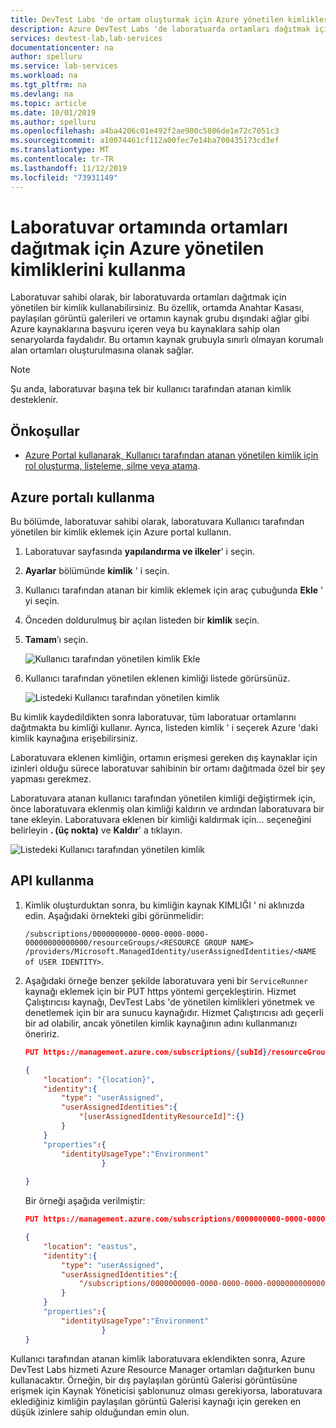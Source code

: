 ```yaml
---
title: DevTest Labs 'de ortam oluşturmak için Azure yönetilen kimliklerini kullanma | Microsoft Docs
description: Azure DevTest Labs 'de laboratuarda ortamları dağıtmak için Azure 'da Yönetilen kimlikler kullanmayı öğrenin.
services: devtest-lab,lab-services
documentationcenter: na
author: spelluru
ms.service: lab-services
ms.workload: na
ms.tgt_pltfrm: na
ms.devlang: na
ms.topic: article
ms.date: 10/01/2019
ms.author: spelluru
ms.openlocfilehash: a4ba4206c01e492f2ae980c5806de1e72c7051c3
ms.sourcegitcommit: a10074461cf112a00fec7e14ba700435173cd3ef
ms.translationtype: MT
ms.contentlocale: tr-TR
ms.lasthandoff: 11/12/2019
ms.locfileid: "73931149"
---
```

# <a name="use-azure-managed-identities-to-deploy-environments-in-a-lab"></a>Laboratuvar ortamında ortamları dağıtmak için Azure yönetilen kimliklerini kullanma 
Laboratuvar sahibi olarak, bir laboratuvarda ortamları dağıtmak için yönetilen bir kimlik kullanabilirsiniz. Bu özellik, ortamda Anahtar Kasası, paylaşılan görüntü galerileri ve ortamın kaynak grubu dışındaki ağlar gibi Azure kaynaklarına başvuru içeren veya bu kaynaklara sahip olan senaryolarda faydalıdır. Bu ortamın kaynak grubuyla sınırlı olmayan korumalı alan ortamları oluşturulmasına olanak sağlar.

> [!NOTE]
> Şu anda, laboratuvar başına tek bir kullanıcı tarafından atanan kimlik desteklenir. 

## <a name="prerequisites"></a>Önkoşullar
- [Azure Portal kullanarak, Kullanıcı tarafından atanan yönetilen kimlik için rol oluşturma, listeleme, silme veya atama](../active-directory/managed-identities-azure-resources/how-to-manage-ua-identity-portal.md). 

## <a name="use-azure-portal"></a>Azure portalı kullanma
Bu bölümde, laboratuvar sahibi olarak, laboratuvara Kullanıcı tarafından yönetilen bir kimlik eklemek için Azure portal kullanın. 

1. Laboratuvar sayfasında **yapılandırma ve ilkeler**' i seçin. 
1. **Ayarlar** bölümünde **kimlik** ' i seçin.
1. Kullanıcı tarafından atanan bir kimlik eklemek için araç çubuğunda **Ekle** ' yi seçin. 
1. Önceden doldurulmuş bir açılan listeden bir **kimlik** seçin.
1. **Tamam**’ı seçin.

    ![Kullanıcı tarafından yönetilen kimlik Ekle](./media/use-managed-identities-environments/add-user-managed-identity.png)
2. Kullanıcı tarafından yönetilen eklenen kimliği listede görürsünüz. 

    ![Listedeki Kullanıcı tarafından yönetilen kimlik](./media/use-managed-identities-environments/identity-in-list.png)

Bu kimlik kaydedildikten sonra laboratuvar, tüm laboratuar ortamlarını dağıtmakta bu kimliği kullanır. Ayrıca, listeden kimlik ' i seçerek Azure 'daki kimlik kaynağına erişebilirsiniz. 

Laboratuvara eklenen kimliğin, ortamın erişmesi gereken dış kaynaklar için izinleri olduğu sürece laboratuvar sahibinin bir ortamı dağıtmada özel bir şey yapması gerekmez. 

Laboratuvara atanan kullanıcı tarafından yönetilen kimliği değiştirmek için, önce laboratuvara eklenmiş olan kimliği kaldırın ve ardından laboratuvara bir tane ekleyin. Laboratuvara eklenen bir kimliği kaldırmak için... seçeneğini belirleyin **. (üç nokta)** ve **Kaldır**' a tıklayın. 

![Listedeki Kullanıcı tarafından yönetilen kimlik](./media/use-managed-identities-environments/replace-identity.png)  

## <a name="use-api"></a>API kullanma

1. Kimlik oluşturduktan sonra, bu kimliğin kaynak KIMLIĞI ' ni aklınızda edin. Aşağıdaki örnekteki gibi görünmelidir: 

    `/subscriptions/0000000000-0000-0000-0000-00000000000000/resourceGroups/<RESOURCE GROUP NAME> /providers/Microsoft.ManagedIdentity/userAssignedIdentities/<NAME of USER IDENTITY>`.
1. Aşağıdaki örneğe benzer şekilde laboratuvara yeni bir `ServiceRunner` kaynağı eklemek için bir PUT https yöntemi gerçekleştirin. Hizmet Çalıştırıcısı kaynağı, DevTest Labs 'de yönetilen kimlikleri yönetmek ve denetlemek için bir ara sunucu kaynağıdır. Hizmet Çalıştırıcısı adı geçerli bir ad olabilir, ancak yönetilen kimlik kaynağının adını kullanmanızı öneririz. 
 
    ```json
    PUT https://management.azure.com/subscriptions/{subId}/resourceGroups/{rg}/providers/Microsoft.Devtestlab/labs/{yourlabname}/serviceRunners/{serviceRunnerName}

    {
        "location": "{location}",
        "identity":{
            "type": "userAssigned",
            "userAssignedIdentities":{
                "[userAssignedIdentityResourceId]":{}
            }
        }
        "properties":{
            "identityUsageType":"Environment"
                     }
          
    }
    ```
 
    Bir örneği aşağıda verilmiştir: 

    ```json
    PUT https://management.azure.com/subscriptions/0000000000-0000-0000-0000-000000000000000/resourceGroups/exampleRG/providers/Microsoft.Devtestlab/labs/mylab/serviceRunners/sampleuseridentity

    {
        "location": "eastus",
        "identity":{
            "type": "userAssigned",
            "userAssignedIdentities":{
                "/subscriptions/0000000000-0000-0000-0000-000000000000000/resourceGroups/exampleRG/providers/Microsoft.ManagedIdentity/userAssignedIdentities/sampleuseridentity":{}
            }
        }
        "properties":{
            "identityUsageType":"Environment"
                     }
    }
    ```
 
Kullanıcı tarafından atanan kimlik laboratuvara eklendikten sonra, Azure DevTest Labs hizmeti Azure Resource Manager ortamları dağıturken bunu kullanacaktır. Örneğin, bir dış paylaşılan görüntü Galerisi görüntüsüne erişmek için Kaynak Yöneticisi şablonunuz olması gerekiyorsa, laboratuvara eklediğiniz kimliğin paylaşılan görüntü Galerisi kaynağı için gereken en düşük izinlere sahip olduğundan emin olun. 
